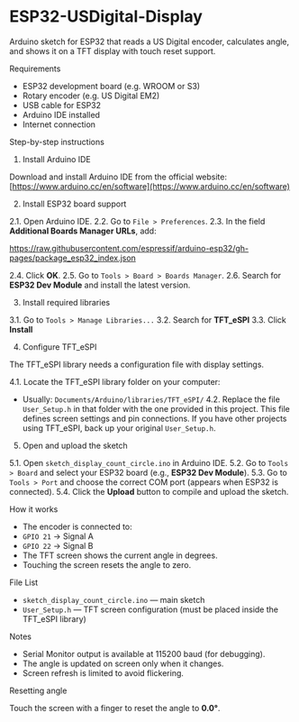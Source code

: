 # ESP32-USDigital-Display
Arduino sketch for ESP32 that reads a US Digital encoder, calculates angle, and shows it on a TFT display with touch reset support.


Requirements

- ESP32 development board (e.g. WROOM or S3)
- Rotary encoder (e.g. US Digital EM2)
- USB cable for ESP32
- Arduino IDE installed
- Internet connection

Step-by-step instructions

1. Install Arduino IDE

Download and install Arduino IDE from the official website:  
[https://www.arduino.cc/en/software](https://www.arduino.cc/en/software)



2. Install ESP32 board support

2.1. Open Arduino IDE.
2.2. Go to `File > Preferences`.
2.3. In the field **Additional Boards Manager URLs**, add:

https://raw.githubusercontent.com/espressif/arduino-esp32/gh-pages/package_esp32_index.json

2.4. Click **OK**.
2.5. Go to `Tools > Board > Boards Manager`.
2.6. Search for **ESP32 Dev Module** and install the latest version.



3. Install required libraries

3.1. Go to `Tools > Manage Libraries...`
3.2. Search for **TFT_eSPI**
3.3. Click **Install**


4. Configure TFT_eSPI

The TFT_eSPI library needs a configuration file with display settings.

4.1. Locate the TFT_eSPI library folder on your computer:
- Usually: `Documents/Arduino/libraries/TFT_eSPI/`
4.2. Replace the file `User_Setup.h` in that folder with the one provided in this project.
This file defines screen settings and pin connections.
If you have other projects using TFT_eSPI, back up your original `User_Setup.h`.


5. Open and upload the sketch

5.1. Open `sketch_display_count_circle.ino` in Arduino IDE.
5.2. Go to `Tools > Board` and select your ESP32 board (e.g., **ESP32 Dev Module**).
5.3. Go to `Tools > Port` and choose the correct COM port (appears when ESP32 is connected).
5.4. Click the **Upload** button to compile and upload the sketch.


How it works

- The encoder is connected to:
- `GPIO 21` → Signal A  
- `GPIO 22` → Signal B  
- The TFT screen shows the current angle in degrees.
- Touching the screen resets the angle to zero.


File List

- `sketch_display_count_circle.ino` — main sketch
- `User_Setup.h` — TFT screen configuration (must be placed inside the TFT_eSPI library)


Notes

- Serial Monitor output is available at 115200 baud (for debugging).
- The angle is updated on screen only when it changes.
- Screen refresh is limited to avoid flickering.


Resetting angle

Touch the screen with a finger to reset the angle to **0.0°**.
